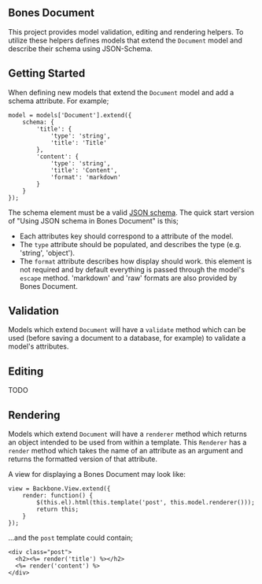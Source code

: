 Bones Document
--------------

This project provides model validation, editing and rendering helpers. To utilize these helpers defines models that extend the `Document` model and describe their schema using JSON-Schema.

## Getting Started

When defining new models that extend the `Document` model and add a schema attribute. For example;

    model = models['Document'].extend({
        schema: {
            'title': {
                'type': 'string',
                'title': 'Title'
            },
            'content': {
                'type': 'string',
                'title': 'Content',
                'format': 'markdown'
            }
        }
    });

The schema element must be a valid [JSON schema](http://tools.ietf.org/html/draft-zyp-json-schema-03). The quick start version of "Using JSON schema in Bones Document" is this;

* Each attributes key should correspond to a attribute of the model.
* The `type` attribute should be populated, and describes the type (e.g. 'string', 'object').
* The `format` attribute describes how display should work. this element is not required and by default everything is passed through the model's `escape` method. 'markdown' and 'raw' formats are also provided by Bones Document.

## Validation

Models which extend `Document` will have a `validate` method which can be used (before saving a document to a database, for example) to validate a model's attributes.

## Editing

TODO

## Rendering

Models which extend `Document` will have a `renderer` method which returns an object intended to be used from within a template. This `Renderer` has a `render` method which takes the name of an attribute as an argument and returns the formatted version of that attribute.

A view for displaying a Bones Document may look like:

    view = Backbone.View.extend({
        render: function() {
            $(this.el).html(this.template('post', this.model.renderer()));
            return this;
        }
    });

...and the `post` template could contain;

    <div class="post">
      <h2><%= render('title') %></h2>
      <%= render('content') %>
    </div>
